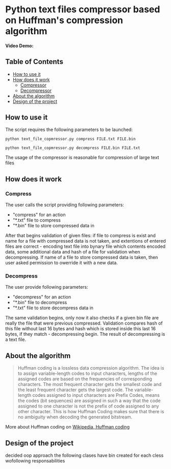 # Python text files compressor based on Huffman's compression algorithm
#### Video Demo:  <URL HERE>
## Table of Contents

* [How to use it](#how-to-use-it)
* [How does it work](#how-does-it-work)
  * [Compressor](#compressor)
  * [Decompressor](#decompressor)
* [About the algorithm](#about-the-algorithm)
* [Design of the project](#design-of-the-project)

## How to use it
The script requires the following parameters to be launched: 

 ```
 python text_file_copmressor.py compress FILE.txt FILE.bin
```
 ```
 python text_file_copmressor.py decompress FILE.bin FILE.txt
```
 The usage of the compressor is reasonable for compression of large text files
 
## How does it work
 ### Compress
 The user calls the script providing following parameters: 
 * "compress" for an action
 * "*.txt" file to compress 
 * "*.bin" file to store compressed data in
 
 After that begins validation of given files: if file to compress is exist and name for a file with compressed data is not taken, and extentions of entered files are correct - encoding text file into bynary file which contents encoded data, some additional data and hash of a file for validation when decompressing. If name of a file to store compressed data is taken, then user asked permission to owerride it with a new data.
 
 ### Decompress
 The user provide following parameters: 
 * "decompress" for an action
 * "*.bin" file to decompress
 * "*.txt" file to store decompress data in
 
 The same validation begins, only now it also checks if a given bin file are really the file that were previous compressed. Validation compares hash of this file without last 16 bytes and hash which is stored inside this last 16 bytes, if they match - decompressing begin. The result of decompressing is a text file.

## About the algorithm
> Huffman coding is a lossless data compression algorithm. The idea is to assign variable-length codes to input characters, lengths of the assigned codes are based on the frequencies of corresponding characters. The most frequent character gets the smallest code and the least frequent character gets the largest code.
The variable-length codes assigned to input characters are Prefix Codes, means the codes (bit sequences) are assigned in such a way that the code assigned to one character is not the prefix of code assigned to any other character. This is how Huffman Coding makes sure that there is no ambiguity when decoding the generated bitstream.  
 
More about Huffman coding on [Wikipedia, Huffman coding](https://en.wikipedia.org/wiki/Huffman_coding#Basic_technique)

 ## Design of the project
 decided oop approach the following clases have bin created for
 each cless wofollowing responsabilities
 
